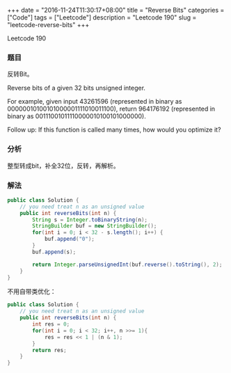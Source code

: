 +++
date = "2016-11-24T11:30:17+08:00"
title = "Reverse Bits"
categories = ["Code"]
tags = ["Leetcode"]
description = "Leetcode 190"
slug = "leetcode-reverse-bits"
+++


Leetcode 190

### 题目

反转Bit。

Reverse bits of a given 32 bits unsigned integer.

For example, given input 43261596 (represented in binary as 00000010100101000001111010011100), return 964176192 (represented in binary as 00111001011110000010100101000000).

Follow up:
If this function is called many times, how would you optimize it?

### 分析

整型转成bit，补全32位，反转，再解析。

### 解法

```java
public class Solution {
    // you need treat n as an unsigned value
    public int reverseBits(int n) {
        String s = Integer.toBinaryString(n);
        StringBuilder buf = new StringBuilder();
        for(int i = 0; i < 32 - s.length(); i++) {
            buf.append("0");
        }
        buf.append(s);

        return Integer.parseUnsignedInt(buf.reverse().toString(), 2);
    }
}
```

不用自带类优化：

```java
public class Solution {
    // you need treat n as an unsigned value
    public int reverseBits(int n) {
        int res = 0;
        for(int i = 0; i < 32; i++, n >>= 1){
            res = res << 1 | (n & 1);
        }
        return res;
    }
}
```